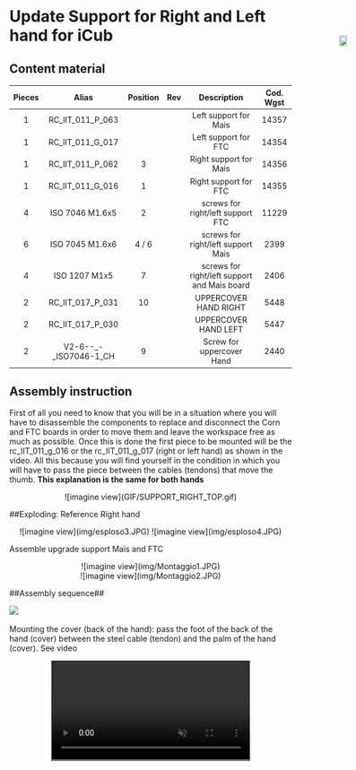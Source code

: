 # **Update Support for Right and Left hand for iCub**



## Content material

|  Pieces |     Alias           | Position | Rev |          Description                              |  Cod. Wgst |
|   :---: |    :---:            |  :---:   |:---:|             :---:                                 |   :---:   |
|     1   |  RC_IIT_011_P_063   |          |     |      Left support for Mais                        | 14357 |
|     1   | RC_IIT_011_G_017    |          |     |      Left support for FTC                         | 14354 | 
|     1   |  RC_IIT_011_P_062   |     3    |     |     Right support for Mais                        | 14356 |
|     1   |  RC_IIT_011_G_016   |     1    |     |     Right support for FTC                         | 14355 |
|     4   |  ISO 7046 M1.6x5    |     2    |     |     screws for right/left support FTC             | 11229 |
|     6   | ISO 7045 M1.6x6     |  4 / 6   |     |     screws for right/left support Mais            |  2399 |
|     4   | ISO 1207 M1x5       |     7    |     |     screws for right/left support and Mais board  |  2406 |
|     2   | RC_IIT_017_P_031    |    10    |     |     UPPERCOVER HAND RIGHT                         |  5448 |   
|     2   | RC_IIT_017_P_030    |          |     |     UPPERCOVER HAND LEFT                          |  5447 |      
|     2   |  V2-6--_-_ISO7046-1_CH |   9   |     |    Screw for uppercover Hand                      |  2440 |

## Assembly instruction

First of all you need to know that you will be in a situation where you will have to disassemble the components to replace and disconnect the Corn and FTC boards  in order to move them and leave the workspace free as much as possible.
Once this is done the first piece to be mounted will be the rc_IIT_011_g_016 or the rc_IIT_011_g_017 (right or left hand) as shown in the video. All this because you will find yourself in the condition in which you will have to pass the piece between the cables (tendons) that move the thumb.
**This explanation is the same for both hands**

<center> ![imagine view](GIF/SUPPORT_RIGHT_TOP.gif) </center>

##Exploding: 
Reference Right hand


<center> ![imagine view](img/esploso3.JPG) ![imagine view](img/esploso4.JPG)  </center>




<div style="position:fixed;top:140px;left:85%;">
    <img src="../GIF/icub-rotate.gif" width="85%" height="85%">
</div>




Assemble upgrade support Mais and FTC 

<center> ![imagine view](img/Montaggio1.JPG) </center>

<center> ![imagine view](img/Montaggio2.JPG) </center>

##Assembly sequence##
<div width="100%">
    <img src="../GIF/4.gif" width="2000px" height="auto" >
</div>


Mounting the cover (back of the hand):
pass the foot of the back of the hand (cover) between the steel cable (tendon) and the palm of the hand (cover).
See video

<video style="display: block;margin-left: auto;margin-right: auto;width:70%; border:solid 1px" controls autoplay muted>
    <source src="../movie/video.mp4">
</video>
